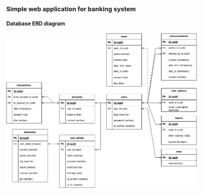 ### Simple web application for banking system

#### Database ERD diagram

![Alt text](docs/database_diagram.png)


